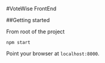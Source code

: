 #VoteWise FrontEnd

##Getting started

From root of the project

`npm start`

Point your browser at `localhost:8000`.
